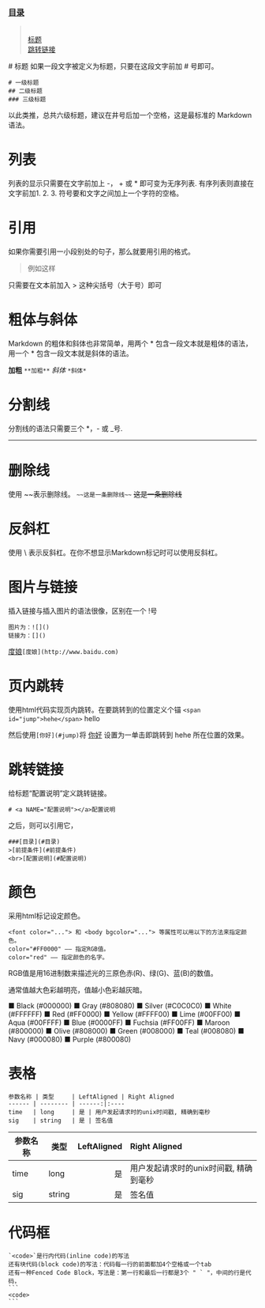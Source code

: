 ### [目录](#目录) 
> <br>[标题](#标题)
<br>[跳转链接](#跳转链接)

<a name="标题"> 
# 标题
</a>
如果一段文字被定义为标题，只要在这段文字前加 # 号即可。

    # 一级标题
    ## 二级标题
    ### 三级标题
以此类推，总共六级标题，建议在井号后加一个空格，这是最标准的 Markdown 语法。

# 列表
列表的显示只需要在文字前加上 -， + 或 * 即可变为无序列表.
有序列表则直接在文字前加1. 2. 3. 符号要和文字之间加上一个字符的空格。

# 引用
如果你需要引用一小段别处的句子，那么就要用引用的格式。

> 例如这样

只需要在文本前加入 > 这种尖括号（大于号）即可
# 粗体与斜体
Markdown 的粗体和斜体也非常简单，用两个 * 包含一段文本就是粗体的语法，用一个 * 包含一段文本就是斜体的语法。

**加粗** `**加粗**`
*斜体* `*斜体*`

# 分割线
分割线的语法只需要三个 *，- 或 _号.
***

# 删除线
使用 \~~表示删除线。
`~~这是一条删除线~~`
~~这是一条删除线~~

# 反斜杠
使用 \ 表示反斜杠。在你不想显示Markdown标记时可以使用反斜杠。
# 图片与链接
插入链接与插入图片的语法很像，区别在一个 !号

    图片为：![]()
    链接为：[]()
[度娘](http://www.baidu.com)`[度娘](http://www.baidu.com)`

# 页内跳转
使用html代码实现页内跳转。在要跳转到的位置定义个锚 `<span id="jump">hehe</span>` <span id="jump">hello</span>

然后使用`[你好](#jump)`将 [你好](#jump) 设置为一单击即跳转到 hehe 所在位置的效果。

# <a name="跳转链接"></a>跳转链接
给标题“配置说明”定义跳转链接。

    
    # <a NAME="配置说明"></a>配置说明
之后，则可以引用它，

    ###[目录](#目录) 
    >[前提条件](#前提条件) 
    <br>[配置说明](#配置说明)

# 颜色
采用html标记设定颜色。

    <font color="..."> 和 <body bgcolor="..."> 等属性可以用以下的方法来指定颜色。
    color="#FF0000" —— 指定RGB值。
    color="red" —— 指定颜色的名字。
RGB值是用16进制数来描述光的三原色赤(R)、绿(G)、蓝(B)的数值。

通常值越大色彩越明亮，值越小色彩越灰暗。

■ Black (#000000)
■ Gray (#808080)
■ Silver (#C0C0C0)
■ White (#FFFFFF)
■ Red (#FF0000)
■ Yellow (#FFFF00)
■ Lime (#00FF00)
■ Aqua (#00FFFF)
■ Blue (#0000FF)
■ Fuchsia (#FF00FF)
■ Maroon (#800000)
■ Olive (#808000)
■ Green (#008000)
■ Teal (#008080)
■ Navy (#000080)
■ Purple (#800080)

# 表格

    参数名称 | 类型     | LeftAligned | Right Aligned
    ------ | -------- | ------:|:----
    time   | long     | 是 | 用户发起请求时的unix时间戳, 精确到毫秒
    sig    | string   | 是 | 签名值

参数名称 | 类型     | LeftAligned | Right Aligned
------ | -------- | ------:|:----
time   | long     | 是 | 用户发起请求时的unix时间戳, 精确到毫秒
sig    | string   | 是 | 签名值

# 代码框

    `<code>`是行内代码(inline code)的写法
    还有块代码(block code)的写法：代码每一行的前面都加4个空格或一个tab
    还有一种Fenced Code Block，写法是：第一行和最后一行都是3个 " ` "，中间的行是代码，
    ```
    <code>
    ```
